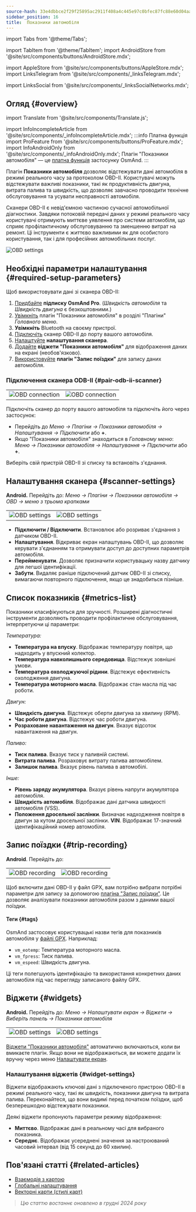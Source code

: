 ```yaml
---
source-hash: 33e4dbbce2f29f25895ac2911f408a4c445e97c0bfec87fc88e60d04aa4cc776
sidebar_position: 16
title:  Показники автомобіля
---
```


import Tabs from '@theme/Tabs';

import TabItem from '@theme/TabItem';
<InfoIncompleteArticle/>
import AndroidStore from '@site/src/components/buttons/AndroidStore.mdx';

import AppleStore from '@site/src/components/buttons/AppleStore.mdx';
<InfoAndroidOnly/>
import LinksTelegram from '@site/src/components/_linksTelegram.mdx';

import LinksSocial from '@site/src/components/_linksSocialNetworks.mdx';
## Огляд {#overview}
import Translate from '@site/src/components/Translate.js';

import InfoIncompleteArticle from '@site/src/components/_infoIncompleteArticle.mdx';
:::info Платна функція
import ProFeature from '@site/src/components/buttons/ProFeature.mdx';
import InfoAndroidOnly from '@site/src/components/_infoAndroidOnly.mdx';
Плагін "Показники автомобіля" — це [платна функція](../purchases/index.md) застосунку OsmAnd.
:::

Плагін **Показники автомобіля** дозволяє відстежувати дані автомобіля в режимі реального часу за протоколом OBD-II. Користувачі можуть відстежувати важливі показники, такі як продуктивність двигуна, витрата палива та швидкість, що дозволяє завчасно проводити технічне обслуговування та усувати несправності автомобіля.

Сканери OBD-II є невід'ємною частиною сучасної автомобільної діагностики. Завдяки потоковій передачі даних у режимі реального часу користувачі отримують миттєве уявлення про системи автомобіля, що сприяє профілактичному обслуговуванню та зменшенню витрат на ремонт. Ці інструменти є життєво важливими як для особистого користування, так і для професійних автомобільних послуг.

<Tabs groupId="operating-systems">

<TabItem value="android" label="Android">

![OBD settings](@site/static/img/plugins/obd/obd_overview_2.png)

</TabItem>

</Tabs>


## Необхідні параметри налаштування {#required-setup-parameters}

Щоб використовувати дані зі сканера OBD-II:

1. [Придбайте](../purchases/) **підписку OsmAnd Pro**. (*Швидкість автомобіля* та *Швидкість двигуна* є безкоштовними.)
2. [Увімкніть](../plugins/index.md#enable--disable) плагін "Показники автомобіля" в розділі "Плагіни" *Головного меню*.
3. **Увімкніть** Bluetooth на своєму пристрої.
4. [Підключіть](#pair-odb-ii-scanner) сканер OBD-II до порту вашого автомобіля.
5. [Налаштуйте](#scanner-settings) **налаштування сканера**.
6. [Додайте](#widgets) **віджети "Показники автомобіля"** для відображення даних на екрані (необов'язково).
7. [Використовуйте](#trip-recording) **плагін "Запис поїздки"** для запису даних автомобіля.


### Підключення сканера ODB-II {#pair-odb-ii-scanner}

|  |  |
|--|--|
|![OBD connection](@site/static/img/plugins/obd/obd_connect.png)|![OBD connection](@site/static/img/plugins/obd/obd_connect_2.png)|

Підключіть сканер до порту вашого автомобіля та підключіть його через застосунок:

- Перейдіть до *Меню → Плагіни → Показники автомобіля → Налаштування → Підключити* або **+**.
- Якщо "Показники автомобіля" знаходиться в *Головному меню*: *Меню → Показники автомобіля → Налаштування → Підключити* або **+**.

Виберіть свій пристрій OBD-II зі списку та встановіть з'єднання.


## Налаштування сканера {#scanner-settings}

**Android.** Перейдіть до: *Меню → Плагіни → Показники автомобіля → OBD → меню з трьома крапками*

|  |  |
|--|--|
|![OBD settings](@site/static/img/plugins/obd/obd_settings.png)|![OBD settings](@site/static/img/plugins/obd/obd_settings_1.png)|

- **Підключити / Відключити**. Встановлює або розриває з'єднання з датчиком OBD-II.
- **Налаштування**. Відкриває екран налаштувань OBD-II, що дозволяє керувати з'єднанням та отримувати доступ до доступних параметрів автомобіля.
- **Перейменувати**. Дозволяє призначити користувацьку назву датчику для легшої ідентифікації.
- **Забути**. Видаляє раніше підключений датчик OBD-II зі списку, вимагаючи повторного підключення, якщо це знадобиться пізніше.


## Список показників {#metrics-list}

Показники класифікуються для зручності. Розширені діагностичні інструменти дозволяють проводити профілактичне обслуговування, інтерпретуючи ці параметри:

*Температура:*

- **Температура на впуску**. Відображає температуру повітря, що надходить у впускний колектор.
- **Температура навколишнього середовища**. Відстежує зовнішні умови.
- **Температура охолоджуючої рідини**. Відстежує ефективність охолодження двигуна.
- **Температура моторного масла**. Відображає стан масла під час роботи.

*Двигун:*

- **Швидкість двигуна**. Відстежує оберти двигуна за хвилину (RPM).
- **Час роботи двигуна**. Відстежує час роботи двигуна.
- **Розраховане навантаження на двигун**. Вказує відсоток навантаження на двигун.

*Паливо:*

- **Тиск палива**. Вказує тиск у паливній системі.
- **Витрата палива**. Розраховує витрату палива автомобілем.
- **Залишок палива**. Вказує рівень палива в автомобілі.

*Інше:*

- **Рівень заряду акумулятора**. Вказує рівень напруги акумулятора автомобіля.
- **Швидкість автомобіля**. Відображає дані датчика швидкості автомобіля (VSS).
- **Положення дросельної заслінки**. Визначає надходження повітря в двигун за кутом дросельної заслінки.
  **VIN**. Відображає 17-значний ідентифікаційний номер автомобіля.


## Запис поїздки {#trip-recording}

**Android**. Перейдіть до: *<Translate android="true" ids="shared_string_menu,plugins_menu_group,record_plugin_name,shared_string_settings,data_settings,record_obd_data"/>*

| | |
|--|--|
|![OBD recording](@site/static/img/plugins/obd/obd_recording.png)| ![OBD recording](@site/static/img/plugins/obd/obd_recording_1.png)|

Щоб включити дані OBD-II у файл GPX, вам потрібно вибрати потрібні параметри для запису за допомогою [плагіна "Запис поїздки"](../plugins/trip-recording.md#recording-settings). Це дозволяє аналізувати показники автомобіля разом з даними вашої поїздки.

#### Теги {#tags}

OsmAnd застосовує користувацькі назви тегів для показників автомобіля у [файлі GPX](../plugins/trip-recording.md#recorded-gpx-file). Наприклад:

- `vm_eotemp`: Температура моторного масла.
- `vm_fpress`: Тиск палива.
- `vm_espeed`: Швидкість двигуна.

Ці теги полегшують ідентифікацію та використання конкретних даних автомобіля під час перегляду записаного файлу GPX.


## Віджети {#widgets}

**Android.** Перейдіть до: *Меню → Налаштувати екран → Віджети → Виберіть панель → Показники автомобіля*

| | |
|--|--|
|![OBD settings](@site/static/img/plugins/obd/obd_widget_1.png)| ![OBD settings](@site/static/img/plugins/obd/obd_widget.png)|

[Віджети "Показники автомобіля"](../widgets/info-widgets.md#vehicle-metrics-widgets) автоматично включаються, коли ви вмикаєте плагін. Якщо вони не відображаються, ви можете додати їх вручну через меню [Налаштувати екран](../widgets/configure-screen.md).

### Налаштування віджетів {#widget-settings}

Віджети відображають ключові дані з підключеного пристрою OBD-II в режимі реального часу, такі як швидкість, показники двигуна та витрата палива. Переконайтеся, що вони видимі перед початком поїздки, щоб безперешкодно відстежувати показники.

Деякі віджети пропонують параметри режиму відображення:

- **Миттєво**. Відображає дані в реальному часі для вибраного показника.
- **Середнє**. Відображає усереднені значення за настроюваний часовий інтервал (від 15 секунд до 60 хвилин).


## Пов'язані статті {#related-articles}

- [Взаємодія з картою](../../user/map/interact-with-map.md)
- [Глобальні налаштування](../../user/personal/global-settings.md)
- [Векторні карти (стилі карт)](../../user/map/vector-maps.md)

> *Цю статтю востаннє оновлено в грудні 2024 року*
